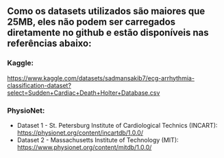 ## Como os datasets utilizados são maiores que 25MB, eles não podem ser carregados diretamente no github e estão disponíveis nas referências abaixo:

### Kaggle: 
https://www.kaggle.com/datasets/sadmansakib7/ecg-arrhythmia-classification-dataset?select=Sudden+Cardiac+Death+Holter+Database.csv 

### PhysioNet:

* Dataset 1 - St. Petersburg Institute of Cardiological Technics (INCART): https://physionet.org/content/incartdb/1.0.0/
* Dataset 2 - Massachusetts Institute of Technology (MIT): https://www.physionet.org/content/mitdb/1.0.0/

